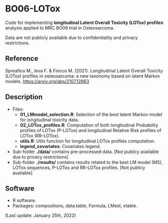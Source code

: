# BO06-LOTox

Code for implementing **longitudinal Latent Overall Toxicity (LOTox) profiles** analysis applied to MRC BO06 trial in Osteosarcoma.

Data are not publicly available due to confidentiality and privacy restrictions.

## Reference

Spreafico M., Ieva F. & Fiocco M. (2021). Longitudinal Latent Overall Toxicity (LOTox) profiles in osteosarcoma: a new taxonomy based on latent Markov models. https://arxiv.org/abs/2107.12863

## Description

- Files:
  - **01_LMmodel_selection.R**: Selection of the best latent Markov model for longitudinal toxicity data.
  - **02_LOTox_profiles.R**: Computation of both longitudinal Probability profiles of LOTox (P-LOTox) and longitudinal Relative Risk profiles of LOTox (RR-LOTox).
  - **utils.R**: Utils function for longitudinal LOTox profiles computation.
  - **legend_covariates**: Covariates legend.
- Sub-folder **./data/** contains pre-processed data. [Not publicy available due to privacy restrictions]
- Sub-folder **./results/** contains results related to the best LM model (M5), LOTox sequences, P-LOTox and RR-LOTox profiles. [Not publicy available]


## Software
- R software.
- Packages: compositions, data.table, Formula, LMest, xtable.

(Last update: January 25th, 2022)
